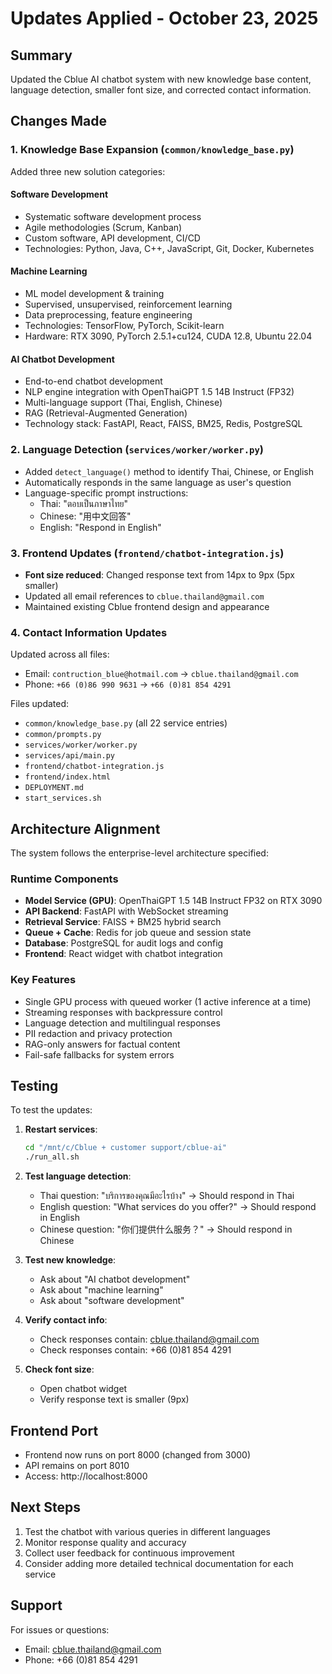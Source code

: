 # Updates Applied - October 23, 2025

## Summary
Updated the Cblue AI chatbot system with new knowledge base content, language detection, smaller font size, and corrected contact information.

## Changes Made

### 1. Knowledge Base Expansion (`common/knowledge_base.py`)
Added three new solution categories:

#### Software Development
- Systematic software development process
- Agile methodologies (Scrum, Kanban)
- Custom software, API development, CI/CD
- Technologies: Python, Java, C++, JavaScript, Git, Docker, Kubernetes

#### Machine Learning
- ML model development & training
- Supervised, unsupervised, reinforcement learning
- Data preprocessing, feature engineering
- Technologies: TensorFlow, PyTorch, Scikit-learn
- Hardware: RTX 3090, PyTorch 2.5.1+cu124, CUDA 12.8, Ubuntu 22.04

#### AI Chatbot Development
- End-to-end chatbot development
- NLP engine integration with OpenThaiGPT 1.5 14B Instruct (FP32)
- Multi-language support (Thai, English, Chinese)
- RAG (Retrieval-Augmented Generation)
- Technology stack: FastAPI, React, FAISS, BM25, Redis, PostgreSQL

### 2. Language Detection (`services/worker/worker.py`)
- Added `detect_language()` method to identify Thai, Chinese, or English
- Automatically responds in the same language as user's question
- Language-specific prompt instructions:
  - Thai: "ตอบเป็นภาษาไทย"
  - Chinese: "用中文回答"
  - English: "Respond in English"

### 3. Frontend Updates (`frontend/chatbot-integration.js`)
- **Font size reduced**: Changed response text from 14px to 9px (5px smaller)
- Updated all email references to `cblue.thailand@gmail.com`
- Maintained existing Cblue frontend design and appearance

### 4. Contact Information Updates
Updated across all files:
- Email: `contruction_blue@hotmail.com` → `cblue.thailand@gmail.com`
- Phone: `+66 (0)86 990 9631` → `+66 (0)81 854 4291`

Files updated:
- `common/knowledge_base.py` (all 22 service entries)
- `common/prompts.py`
- `services/worker/worker.py`
- `services/api/main.py`
- `frontend/chatbot-integration.js`
- `frontend/index.html`
- `DEPLOYMENT.md`
- `start_services.sh`

## Architecture Alignment

The system follows the enterprise-level architecture specified:

### Runtime Components
- **Model Service (GPU)**: OpenThaiGPT 1.5 14B Instruct FP32 on RTX 3090
- **API Backend**: FastAPI with WebSocket streaming
- **Retrieval Service**: FAISS + BM25 hybrid search
- **Queue + Cache**: Redis for job queue and session state
- **Database**: PostgreSQL for audit logs and config
- **Frontend**: React widget with chatbot integration

### Key Features
- Single GPU process with queued worker (1 active inference at a time)
- Streaming responses with backpressure control
- Language detection and multilingual responses
- PII redaction and privacy protection
- RAG-only answers for factual content
- Fail-safe fallbacks for system errors

## Testing

To test the updates:

1. **Restart services**:
   ```bash
   cd "/mnt/c/Cblue + customer support/cblue-ai"
   ./run_all.sh
   ```

2. **Test language detection**:
   - Thai question: "บริการของคุณมีอะไรบ้าง" → Should respond in Thai
   - English question: "What services do you offer?" → Should respond in English
   - Chinese question: "你们提供什么服务？" → Should respond in Chinese

3. **Test new knowledge**:
   - Ask about "AI chatbot development"
   - Ask about "machine learning"
   - Ask about "software development"

4. **Verify contact info**:
   - Check responses contain: cblue.thailand@gmail.com
   - Check responses contain: +66 (0)81 854 4291

5. **Check font size**:
   - Open chatbot widget
   - Verify response text is smaller (9px)

## Frontend Port
- Frontend now runs on port 8000 (changed from 3000)
- API remains on port 8010
- Access: http://localhost:8000

## Next Steps

1. Test the chatbot with various queries in different languages
2. Monitor response quality and accuracy
3. Collect user feedback for continuous improvement
4. Consider adding more detailed technical documentation for each service

## Support

For issues or questions:
- Email: cblue.thailand@gmail.com
- Phone: +66 (0)81 854 4291
